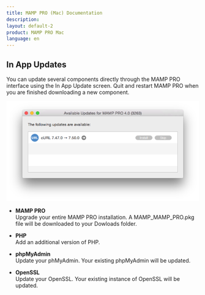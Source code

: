 ```yaml
---
title: MAMP PRO (Mac) Documentation
description: 
layout: default-2
product: MAMP PRO Mac
language: en
---
```


## In App Updates

You can update several components directly through the MAMP PRO interface using the In App Update screen. Quit and restart MAMP PRO when you are finished downloading a new component.

![MAMP](Updates.png)

*  **MAMP PRO**  
    Upgrade your entire MAMP PRO installation. A MAMP_MAMP_PRO.pkg file will be downloaded to your Dowloads folder.

*  **PHP**  
    Add an additional version of PHP.

*  **phpMyAdmin**  
    Update your phMyAdmin. Your existing phpMyAdmin will be updated.

*  **OpenSSL**  
    Update your OpenSSL. Your existing instance of OpenSSL will be updated.


